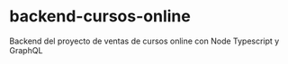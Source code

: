 # backend-cursos-online
Backend del proyecto de ventas de cursos online con Node  Typescript y GraphQL
